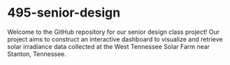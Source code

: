 # 495-senior-design
Welcome to the GitHub repository for our senior design class project! Our project aims to construct an interactive dashboard to visualize and retrieve solar irradiance data collected at the West Tennessee Solar Farm near Stanton, Tennessee.
